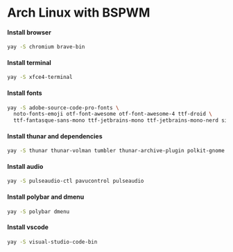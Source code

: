 # Arch Linux with BSPWM

#### Install browser

```sh
yay -S chromium brave-bin
```

#### Install terminal

```sh
yay -S xfce4-terminal
```

#### Install fonts

```sh
yay -S adobe-source-code-pro-fonts \
  noto-fonts-emoji otf-font-awesome otf-font-awesome-4 ttf-droid \
  ttf-fantasque-sans-mono ttf-jetbrains-mono ttf-jetbrains-mono-nerd siji-ttf
```

#### Install thunar and dependencies

```sh
yay -S thunar thunar-volman tumbler thunar-archive-plugin polkit-gnome xarchiver unzip
```

#### Install audio

```sh
yay -S pulseaudio-ctl pavucontrol pulseaudio
```

#### Install polybar and dmenu

```sh
yay -S polybar dmenu 
```

#### Install vscode

```sh
yay -S visual-studio-code-bin
```
